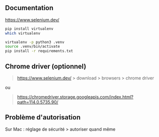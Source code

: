 ## Documentation

https://www.selenium.dev/

```bash
pip install virtualenv
which virtualenv
```

```bash
virtualenv -p python3 .venv
source .venv/bin/activate
pip install -r requirements.txt
```

## Chrome driver (optionnel)
>https://www.selenium.dev/ > download > browsers > chrome driver

ou

>https://chromedriver.storage.googleapis.com/index.html?path=114.0.5735.90/

## Problème d'autorisation

Sur Mac : réglage de sécurité > autoriser quand même
